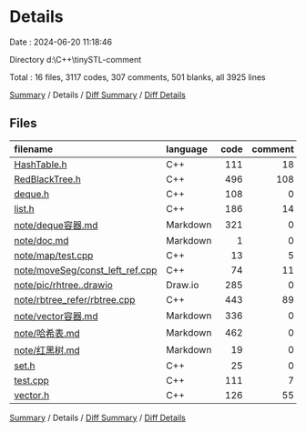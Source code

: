 # Details

Date : 2024-06-20 11:18:46

Directory d:\\C++\\tinySTL-comment

Total : 16 files,  3117 codes, 307 comments, 501 blanks, all 3925 lines

[Summary](results.md) / Details / [Diff Summary](diff.md) / [Diff Details](diff-details.md)

## Files
| filename | language | code | comment | blank | total |
| :--- | :--- | ---: | ---: | ---: | ---: |
| [HashTable.h](/HashTable.h) | C++ | 111 | 18 | 15 | 144 |
| [RedBlackTree.h](/RedBlackTree.h) | C++ | 496 | 108 | 39 | 643 |
| [deque.h](/deque.h) | C++ | 108 | 0 | 19 | 127 |
| [list.h](/list.h) | C++ | 186 | 14 | 20 | 220 |
| [note/deque容器.md](/note/deque%E5%AE%B9%E5%99%A8.md) | Markdown | 321 | 0 | 93 | 414 |
| [note/doc.md](/note/doc.md) | Markdown | 1 | 0 | 0 | 1 |
| [note/map/test.cpp](/note/map/test.cpp) | C++ | 13 | 5 | 1 | 19 |
| [note/moveSeg/const_left_ref.cpp](/note/moveSeg/const_left_ref.cpp) | C++ | 74 | 11 | 11 | 96 |
| [note/pic/rhtree..drawio](/note/pic/rhtree..drawio) | Draw.io | 285 | 0 | 0 | 285 |
| [note/rbtree_refer/rbtree.cpp](/note/rbtree_refer/rbtree.cpp) | C++ | 443 | 89 | 56 | 588 |
| [note/vector容器.md](/note/vector%E5%AE%B9%E5%99%A8.md) | Markdown | 336 | 0 | 78 | 414 |
| [note/哈希表.md](/note/%E5%93%88%E5%B8%8C%E8%A1%A8.md) | Markdown | 462 | 0 | 125 | 587 |
| [note/红黑树.md](/note/%E7%BA%A2%E9%BB%91%E6%A0%91.md) | Markdown | 19 | 0 | 22 | 41 |
| [set.h](/set.h) | C++ | 25 | 0 | 8 | 33 |
| [test.cpp](/test.cpp) | C++ | 111 | 7 | 8 | 126 |
| [vector.h](/vector.h) | C++ | 126 | 55 | 6 | 187 |

[Summary](results.md) / Details / [Diff Summary](diff.md) / [Diff Details](diff-details.md)
